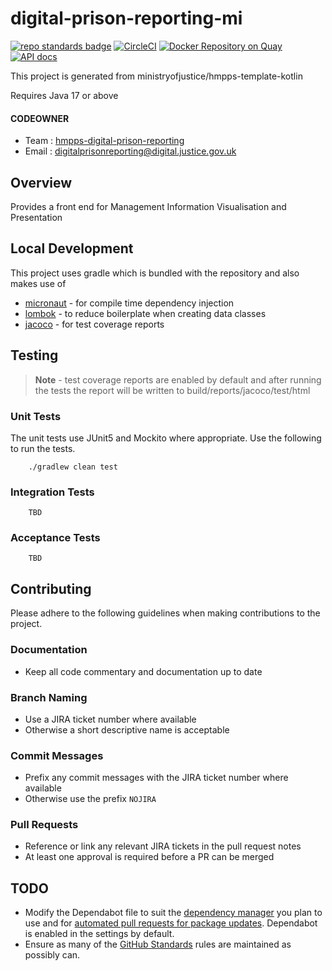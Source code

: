 # digital-prison-reporting-mi
[![repo standards badge](https://img.shields.io/badge/dynamic/json?color=blue&style=flat&logo=github&label=MoJ%20Compliant&query=%24.result&url=https%3A%2F%2Foperations-engineering-reports.cloud-platform.service.justice.gov.uk%2Fapi%2Fv1%2Fcompliant_public_repositories%2Fdigital-prison-reporting-mi)](https://operations-engineering-reports.cloud-platform.service.justice.gov.uk/public-github-repositories.html#digital-prison-reporting-mi "Link to report")
[![CircleCI](https://circleci.com/gh/ministryofjustice/digital-prison-reporting-mi/tree/main.svg?style=svg)](https://circleci.com/gh/ministryofjustice/digital-prison-reporting-mi)
[![Docker Repository on Quay](https://quay.io/repository/hmpps/digital-prison-reporting-mi/status "Docker Repository on Quay")](https://quay.io/repository/hmpps/digital-prison-reporting-mi)
[![API docs](https://img.shields.io/badge/API_docs_-view-85EA2D.svg?logo=swagger)](https://digital-prison-reporting-mi-dev.hmpps.service.justice.gov.uk/webjars/swagger-ui/index.html?configUrl=/v3/api-docs)

This project is generated from ministryofjustice/hmpps-template-kotlin

Requires Java 17 or above

#### CODEOWNER

- Team : [hmpps-digital-prison-reporting](https://github.com/orgs/ministryofjustice/teams/hmpps-digital-prison-reporting)
- Email : digitalprisonreporting@digital.justice.gov.uk

## Overview

Provides a front end for Management Information Visualisation and Presentation

## Local Development

This project uses gradle which is bundled with the repository and also makes use
of

- [micronaut](https://micronaut.io/) - for compile time dependency injection
- [lombok](https://projectlombok.org/) - to reduce boilerplate when creating data classes
- [jacoco](https://docs.gradle.org/current/userguide/jacoco_plugin.html) - for test coverage reports



## Testing

> **Note** - test coverage reports are enabled by default and after running the
> tests the report will be written to build/reports/jacoco/test/html

### Unit Tests

The unit tests use JUnit5 and Mockito where appropriate. Use the following to
run the tests.

```
    ./gradlew clean test
```

### Integration Tests

```
    TBD
```

### Acceptance Tests

```
    TBD
```

## Contributing

Please adhere to the following guidelines when making contributions to the
project.

### Documentation

- Keep all code commentary and documentation up to date

### Branch Naming

- Use a JIRA ticket number where available
- Otherwise a short descriptive name is acceptable

### Commit Messages

- Prefix any commit messages with the JIRA ticket number where available
- Otherwise use the prefix `NOJIRA`

### Pull Requests

- Reference or link any relevant JIRA tickets in the pull request notes
- At least one approval is required before a PR can be merged

## TODO

- Modify the Dependabot file to suit the [dependency manager](https://docs.github.com/en/code-security/dependabot/dependabot-version-updates/configuration-options-for-the-dependabot.yml-file#package-ecosystem) you plan to use and for [automated pull requests for package updates](https://docs.github.com/en/code-security/supply-chain-security/keeping-your-dependencies-updated-automatically/enabling-and-disabling-dependabot-version-updates#enabling-dependabot-version-updates). Dependabot is enabled in the settings by default.
- Ensure as many of the [GitHub Standards](https://github.com/ministryofjustice/github-repository-standards) rules are maintained as possibly can.
